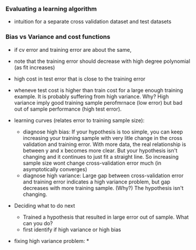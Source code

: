 


### Evaluating a learning algorithm
- intuition for a separate cross validation dataset and test datasets

### Bias vs Variance and cost functions
* if cv error and training error are about the same,
* note that the training error should decrease with high degree polynomial (as fit increases)
* high cost in test error that is close to the training error
* wheneve test cost is higher than train cost for a large enough training example. It is probably suffering from high variance. Why? High variance imply good training sample perofmrnace (low error) but bad out of sample performance (high test error).

* learning curves (relates error to training sample size):
    * diagnose high bias: If your hypothesis is too simple, you can keep increasing your training sample with very litle change in the cross validation and training error. With more data, the real relationship is between y and x becomes more clear. But your hypothesis isn't changing and it continues to just fit a straight line. So increasing sample size wont change cross-validation error much (in asymptotically converges)
    * diagnose high variance: Large gap between cross-validation error and training error indicates a high variance problem, but gap decreases with more training sample. (Why?) The hypothesis isn't changing.

* Deciding what to do next
    * Trained a hypothesis that resulted in large error out of sample. What can you do?
    * first identify if high variance or high bias

* fixing high variance problem:
    *